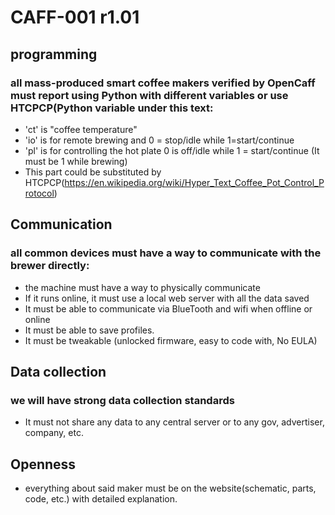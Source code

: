 # CAFF-001 r1.01
## programming
### all mass-produced smart coffee makers verified by OpenCaff must report using Python with different variables or use HTCPCP(Python variable under this text:
- 'ct' is "coffee temperature"
- 'io' is for remote brewing and 0 = stop/idle while 1=start/continue
- 'pl' is for controlling the hot plate 0 is off/idle while 1 = start/continue (It must be 1 while brewing)
- This part could be substituted by HTCPCP(https://en.wikipedia.org/wiki/Hyper_Text_Coffee_Pot_Control_Protocol)
## Communication
### all common devices must have a way to communicate with the brewer directly:
- the machine must have a way to physically communicate
- If it runs online, it must use a local web server with all the data saved
- It must be able to communicate via BlueTooth and wifi when offline or online
- It must be able to save profiles.
- It must be tweakable (unlocked firmware, easy to code with, No EULA)
## Data collection
### we will have strong data collection standards
- It must not share any data to any central server or to any gov, advertiser, company, etc.
## Openness
- everything about said maker must be on the website(schematic, parts, code, etc.) with detailed explanation.
